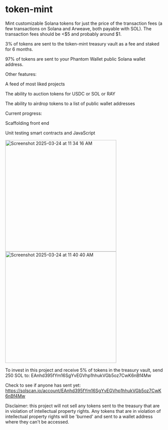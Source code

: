 # token-mint

Mint customizable Solana tokens for just the price of the transaction fees (a few transactions on Solana and Arweave, both payable with SOL). The transaction fees should be <$5 and probably around $1.

3% of tokens are sent to the token-mint treasury vault as a fee and staked for 6 months.

97% of tokens are sent to your Phantom Wallet public Solana wallet address.


Other features:

A feed of most liked projects

The ability to auction tokens for USDC or SOL or RAY

The ability to airdrop tokens to a list of public wallet addresses

Current progress:

Scaffolding front end

Unit testing smart contracts and JavaScript

<img width="353" alt="Screenshot 2025-03-24 at 11 34 16 AM" src="https://github.com/user-attachments/assets/00d8c81d-9c3a-48be-b761-287397135e72" />
<img width="353" alt="Screenshot 2025-03-24 at 11 40 40 AM" src="https://github.com/user-attachments/assets/0d68bc7a-fda5-4e26-a4b4-4989febb2502" />


To invest in this project and receive 5% of tokens in the treasury vault, send 250 SOL to: EAnhd395fYm16SgYvEGVhp1hhukVGb5oz7CwK6nBf4Mw

Check to see if anyone has sent yet: https://solscan.io/account/EAnhd395fYm16SgYvEGVhp1hhukVGb5oz7CwK6nBf4Mw

Disclaimer: this project will not sell any tokens sent to the treasury that are in violation of intellectual property rights. Any tokens that are in violation of intellectual property rights will be 'burned' and sent to a wallet address where they can't be accessed.

